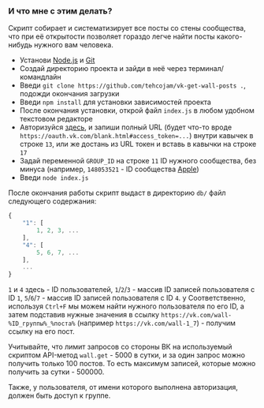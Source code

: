 ### И что мне с этим делать?

Скрипт собирает и систематизирует все посты со стены сообщества, что при её открытости позволяет гораздо легче найти посты какого-нибудь нужного вам человека.

* Установи [Node.js](https://nodejs.org/en/download/) и [Git](https://git-scm.com/downloads)
* Создай директорию проекта и зайди в неё через терминал/командлайн
* Введи `git clone https://github.com/tehcojam/vk-get-wall-posts .`, подожди окончания загрузки
* Введи `npm install` для установки зависимостей проекта
* После окончания установки, открой файл `index.js` в любом удобном текстовом редакторе
* Авторизуйся [здесь](https://tehcojam.github.io/vk-feed/), и запиши полный URL (будет что-то вроде `https://oauth.vk.com/blank.html#access_token=...`) внутри кавычек в строке `13`, или же достань из URL токен и вставь в кавычки на строке `17`
* Задай переменной `GROUP_ID` на строке `11` ID нужного сообщества, без минуса (например, `148053521` - ID сообщества [Apple](https://vk.com/club148053521))
* Введи `node index.js`

После окончания работы скрипт выдаст в директорию `db/` файл следующего содержания:

```js
{
	"1": [
		1, 2, 3, ...
	],
	"4": [
		5, 6, 7, ...
	],
	...
}
```

`1` и `4` здесь - ID пользователей, `1`/`2`/`3` - массив ID записей пользователя с ID `1`, `5`/`6`/`7` - массив ID записей пользователя с ID `4`.  y
Соответственно, используя `Ctrl+F` мы можем найти нужного пользователя по его ID, а затем подставив нужные значения в ссылку `https://vk.com/wall-%ID_группы%_%поста%` (например `https://vk.com/wall-1_7`) - получим ссылку на его пост.

Учитывайте, что лимит запросов со стороны ВК на используемый скриптом API-метод `wall.get` - 5000 в сутки, и за один запрос можно получить только 100 постов. То есть максимум записей, которые можно получить за сутки - 500000.

Также, у пользователя, от имени которого выполнена авторизация, должен быть доступ к группе.
